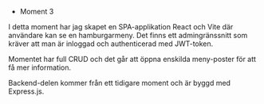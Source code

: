 * Moment 3

I detta moment har jag skapet en SPA-applikation React och Vite där användare kan se en hamburgarmeny. Det finns ett admingränssnitt som kräver att man är inloggad och authenticerad med JWT-token.

Momentet har full CRUD och det går att öppna enskilda meny-poster för att få mer information. 

Backend-delen kommer från ett tidigare moment och är byggd med Express.js.

